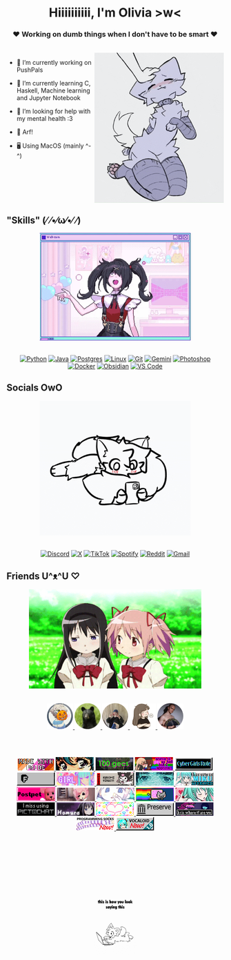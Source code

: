 <div align="center">

# Hiiiiiiiiii, I'm **Olivia** >w<
### ❤ Working on dumb things when I don't have to be smart ❤
</div>

<br>

<img align="right" src="resources/gif1.gif" width="300">

- 🔭 I’m currently working on PushPals

- 🌱 I’m currently learning C, Haskell, Machine learning and Jupyter Notebook

- 🤝 I’m looking for help with my mental health :3

- 🐶 Arf!

- 🖥️ Using MacOS (mainly ^-^)

<br>
<br>
<br>
<br>
<br>

## "Skills" (⁄ ⁄•⁄ω⁄•⁄ ⁄)
<div align="center">
  <img src="resources/gif2.gif" width="350">
  <br>
  <br>

[![Python](https://img.shields.io/badge/Python-3776AB?logo=python&logoColor=fff)](#)
[![Java](https://img.shields.io/badge/Java-%23ED8B00.svg?logo=openjdk&logoColor=white)](#)
[![Postgres](https://img.shields.io/badge/Postgres-%23316192.svg?logo=postgresql&logoColor=white)](#)
[![Linux](https://img.shields.io/badge/Linux-FCC624?logo=linux&logoColor=black)](#)
[![Git](https://img.shields.io/badge/Git-F05032?logo=git&logoColor=fff)](#)
[![Gemini](https://img.shields.io/badge/Gemini-886FBF?logo=googlegemini&logoColor=fff)](#)
[![Photoshop](https://img.shields.io/badge/Photoshop-31A8FF?logo=Adobe%20Photoshop&logoColor=black)](#)
[![Docker](https://img.shields.io/badge/Docker-2496ED?logo=docker&logoColor=fff)](#)
[![Obsidian](https://img.shields.io/badge/Obsidian-%23483699.svg?&logo=obsidian&logoColor=white)](#)
[![VS Code](https://custom-icon-badges.demolab.com/badge/VS%20Code-0078d7.svg?logo=vsc&logoColor=white)](#)
</div>

## Socials OwO
<div align="center">
  <img src="resources/gif3.gif" width="350">
  <br>
  <br>

[![Discord](https://img.shields.io/badge/Discord-%235865F2.svg?&logo=discord&logoColor=white)](#)
[![X](https://img.shields.io/badge/X-%23000000.svg?logo=X&logoColor=white)](#)
[![TikTok](https://img.shields.io/badge/TikTok-black?logo=tiktok&logoColor=white)](#)
[![Spotify](https://img.shields.io/badge/Spotify-1ED760?logo=spotify&logoColor=white)](#)
[![Reddit](https://img.shields.io/badge/Reddit-FF4500?logo=reddit&logoColor=white)](#)
[![Gmail](https://img.shields.io/badge/Gmail-D14836?logo=gmail&logoColor=white)](#)
</div>

## Friends U^ᴥ^U ♡
<div align="center">
  <img src="resources/gif4.gif" width="400">

  <br>
  <br>

  <a href="https://x.com/Cutieanimator"><img src="resources/sarah-modified.png" width="60">
  <a href="https://github.com/Marcus543211"><img src="resources/marcus-modified.png" width="60">
  <a href="https://github.com/snadster"><img src="resources/snaddy-modified.png" width="60">
  <a href="https://github.com/sofielofberg"><img src="resources/sofie-modified.png" width="60">
  <a href="https://github.com/DrFisk0"><img src="resources/jonas-modified.png" width="60">
</div>

<br>
<br>
<div align="center">

![](resources/badge_1.gif)
![](resources/badge_2.gif)
![](resources/badge_3.gif)
![](resources/badge_4.gif)
![](resources/badge_5.gif)
![](resources/badge_6.gif)
![](resources/badge_7.gif)
![](resources/badge_8.gif)
![](resources/badge_9.gif)
![](resources/badge_10.gif)
![](resources/badge_11.gif)
![](resources/badge_12.gif)
![](resources/badge_13.gif)
![](resources/badge_14.gif)
![](resources/badge_15.gif)
![](resources/badge_16.gif)
![](resources/badge_17.gif)
![](resources/badge_18.gif)
![](resources/badge_19.png)
![](resources/badge_20.png)
![](resources/badge_21.png)
![](resources/badge_22.png)
  <br>
  <br>
  <br>
  <br>
  <br>
  <br>
  <br>
  <br>
  <br>
  <br>
  <img src="resources/gif5.gif" width="100">
</div>









